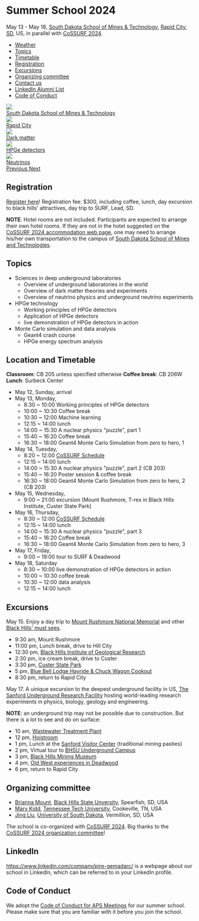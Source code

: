 # Summer School 2024

<div class="row">

<div class="col-md-6">
May 13 - May 18, <a href="https://www.sdsmt.edu">South Dakota School of Mines & Technology</a>,
<a href="https://www.visitrapidcity.com/">Rapid City</a>,
<a href="https://www.sd.gov">SD</a>, US,
in parallel with <a href="https://indico.sanfordlab.org/event/68/">CoSSURF 2024</a>.
<ul>
<li><a href="https://www.accuweather.com/en/us/rapid-city/57701/weather-forecast/330685">Weather</a></li>
<li><a href="#topics">Topics</a></li>
<li><a href="#timetable">Timetable</a></li>
<li><a href="#registration">Registration</a></li>
<li><a href="#excursions">Excursions</a></li>
<li><a href="#organizing-committee">Organizing committee</a></li>
<li><a href="mailto:jing.liu@usd.edu">Contact us</a></li>
<li><a href="#linkedin">LinkedIn Alumni List</a></li>
<li><a href="#code-of-conduct">Code of Conduct</a></li>
</ul>
</div>

<div id="science-carousel" class="carousel slide col-md-6" data-ride="carousel">

<div class="carousel-inner" role="listbox">
<div class="item active">
<img src="https://www.sdsmt.edu/uploadedImages/Content/Home/_Sections/Top-STEM-University-in-the-Nation-Return-on-Investment.jpg">
<div class="carousel-caption">
<a class="btn btn-lg btn-primary" href="#underground-laboratories" role="button">South Dakota School of Mines & Technology</a>
</div>
</div>

<div class="item">
<img src="https://media-cdn.tripadvisor.com/media/attractions-splice-spp-720x480/0d/0c/23/11.jpg">
<div class="carousel-caption">
<a class="btn btn-lg btn-primary" href="#lodging" role="button">Rapid City</a>
</div>
</div>

<div class="item">
<img src="https://upload.wikimedia.org/wikipedia/commons/thumb/3/31/COSMOS_3D_dark_matter_map.png/1024px-COSMOS_3D_dark_matter_map.png">
<div class="carousel-caption">
<a class="btn btn-lg btn-primary" href="#dark-matter" role="button">Dark matter</a>
</div>
</div>

<div class="item">
<img src="https://media.springernature.com/lw685/springer-static/image/art%3A10.1140%2Fepjc%2Fs10052-020-8235-9/MediaObjects/10052_2020_8235_Fig7_HTML.jpg">
<div class="carousel-caption">
<a class="btn btn-lg btn-primary" href="#germanium-detector-technologies" role="button">HPGe detectors</a>
</div>
</div>

<div class="item">
<img src="https://www.symmetrymagazine.org/sites/default/files/styles/2015_hero/public/images/standard/FINAL_neutrinos_header_sized.jpg?itok=ZDqZNm5W">
<div class="carousel-caption">
<a class="btn btn-lg btn-primary" href="#neutrino-physics" role="button">Neutrinos</a>
</div>
</div>
</div><!--carousel-inner-->

<a class="left carousel-control" href="#science-carousel" role="button" data-slide="prev">
<span class="glyphicon glyphicon-chevron-left" aria-hidden="true"></span>
<span class="sr-only">Previous</span>
</a>

<a class="right carousel-control" href="#science-carousel" role="button" data-slide="next">
<span class="glyphicon glyphicon-chevron-right" aria-hidden="true"></span>
<span class="sr-only">Next</span>
</a>

</div><!-- carousel slide -->

</div><!-- row -->

## Registration
[Register here](https://usd-sdbor.nbsstore.net/pire-gemadarc-summer-school-registration-2)! Registration fee: $300, including coffee, lunch, day excursion to black hills' attractives, day trip to SURF, Lead, SD.

**NOTE**: Hotel rooms are not included. Participants are expected to arrange their own hotel rooms. If they are not in the hotel suggested on the [CoSSURF 2024 accommodation web page](https://indico.sanfordlab.org/event/68/page/66-accommodation), one may need to arrange his/her own transportation to the campus of [South Dakota School of Mines and Technologies](https://www.sdsmt.edu/).

## Topics
- Sciences in deep underground laboratories
  - Overview of underground laboratories in the world
  - Overview of dark matter theories and experiments
  - Overview of neutrino physics and underground neutrino experiments
- HPGe technology
  - Working principles of HPGe detectors
  - Application of HPGe detectors
  - live demonstration of HPGe detectors in action
- Monte Carlo simulation and data analysis
  - Geant4 crash course
  - HPGe energy spectrum analysis

## Location and Timetable

**Classroom**: CB 205 unless specified otherwise
**Coffee break**: CB 206W
**Lunch**: Surbeck Center

- May 12, Sunday, arrival
- May 13, Monday,
  - 8:30 ~ 10:00 Working principles of HPGe detectors
  - 10:00 ~ 10:30 Coffee break
  - 10:30 ~ 12:00 Machine learning
  - 12:15 ~ 14:00 lunch
  - 14:00 ~ 15:30 A nuclear physics "puzzle", part 1
  - 15:40 ~ 16:20 Coffee break
  - 16:30 ~ 18:00 Geant4 Monte Carlo Simulation from zero to hero, 1
- May 14, Tuesday, 
  - 8:20 ~ 12:00 [CoSSURF Schedule](https://indico.sanfordlab.org/event/68/timetable/#20240514.detailed)
  - 12:15 ~ 14:00 lunch
  - 14:00 ~ 15:30 A nuclear physics "puzzle", part 2 (CB 203)
  - 15:40 ~ 16:20 Poster session & coffee break
  - 16:30 ~ 18:00 Geant4 Monte Carlo Simulation from zero to hero, 2 (CB 203)
- May 15, Wednesday,
  - 9:00 ~ 21:00 excursion (Mount Rushmore, T-rex in Black Hills Institute, Custer State Park)
- May 16, Thursday, 
  - 8:30 ~ 12:00 [CoSSURF Schedule](https://indico.sanfordlab.org/event/68/timetable/#20240516.detailed)
  - 12:15 ~ 14:00 lunch
  - 14:00 ~ 15:30 A nuclear physics "puzzle", part 3
  - 15:40 ~ 16:20 Coffee break
  - 16:30 ~ 18:00 Geant4 Monte Carlo Simulation from zero to hero, 3
- May 17, Friday,
  - 9:00 ~ 19:00 tour to SURF & Deadwood
- May 18, Saturday
  - 8:30 ~ 10:00 live demonstration of HPGe detectors in action
  - 10:00 ~ 10:30 coffee break
  - 10:30 ~ 12:00 data analysis
  - 12:15 ~ 14:00 lunch
 
## Excursions
May 15. Enjoy a day trip to [Mount Rushmore National Memorial](https://www.nps.gov/moru/index.htm) and other [Black Hills' must sees](https://www.blackhillsbadlands.com/).

- 9:30 am, Mount Rushmore
- 11:00 pm, Lunch break, drive to Hill City
- 12:30 pm, [Black Hills Institute of Geological Research](https://bhigr.com/)
- 2:30 pm, ice cream break, drive to Custer
- 3:30 pm, [Custer State Park](https://gfp.sd.gov/parks/detail/custer-state-park)
- 5 pm, [Blue Bell Lodge Hayride & Chuck Wagon Cookout](https://www.custerresorts.com/activities/activities-experiences/hayride-chuck-wagon-cookout)
- 8:30 pm, return to Rapid City

May 17. A uinique excursion to the deepest underground facility in US, [The Sanford Underground Research Facility](https://sanfordlab.org/) hosting world-leading research experiments in physics, biology, geology and engineering.

**NOTE**: an underground trip may not be possible due to construction. But there is a lot to see and do on surface:

- 10 am, [Wastewater Treatment Plant](https://sanfordlab.org/feature/wastewater-treatment-plant)
- 12 pm, [Hoistroom](https://sanfordlab.org/article/surf-invests-next-generation-south-dakota-k-12-educators)
- 1 pm, Lunch at the [Sanford Visitor Center](https://sanfordlab.org/slhvc) (traditional mining pasties)
- 2 pm, Virtual tour to [BHSU Underground Campus](https://www.bhsu.edu/research/underground-campus/)
- 3 pm, [Black Hills Mining Museum](https://blackhillsminingmuseum.com/)
- 4 pm, [Old West experiences in Deadwood](https://www.blackhillsvacations.com/things-to-do/Deadwood-Attractions/suppliers/11708529-Deadwood-Main-Street-Shootouts/)
- 6 pm, return to Rapid City

## Organizing committee

- [Brianna Mount](https://www.bhsu.edu/directory/Faculty-and-Staff/Mount_Brianna), [Black Hills State Unversity](https://www.bhsu.edu), Spearfish, SD, USA
- [Mary Kidd][Mary], [Tennessee Tech University][TT], Cookeville, TN, USA
- [Jing Liu][Jing], [University of South Dakota][USD], Vermillion, SD, USA

The school is co-organized with [CoSSURF 2024](https://indico.sanfordlab.org/event/68). Big thanks to the [CoSSURF 2024 organization committee](https://indico.sanfordlab.org/event/68/page/58-committee)!

## LinkedIn

<https://www.linkedin.com/company/pire-gemadarc/> is a webpage about our school in LinkedIn, which can be referred to in your LinkedIn profile.

## Code of Conduct

We adopt the [Code of Conduct for APS Meetings](https://www.aps.org/meetings/policies/code-conduct.cfm) for our summer school. Please make sure that you are familiar with it before you join the school.

[Tsinghua]: http://www.tsinghua.edu.cn/publish/newthuen/
[USD]: http://www.usd.edu
[MPI]: https://www.mpp.mpg.de/en/
[Iris]:https://www.mpp.mpg.de/en/research/new-technologies/gedet-development-of-germanium-detectors/
[Deng]: http://www.engineeringphysics.tsinghua.edu.cn/publish/epen/1733/2010/20101211163730097209304/20101211163730097209304_.html
[Jing]: http://www.usd.edu/faculty-and-staff/Jing-Liu
[Dongming]: http://www.usd.edu/faculty-and-staff/Dongming-Mei
[Wenqin]: http://www.usd.edu/faculty-and-staff/Wenqin-Xu
[Joel]: http://www.usd.edu/faculty-and-staff/Joel-Sander
[Guojian]: http://www.usd.edu/faculty-and-staff/Guojian-Wang
[Bela]: https://www.mpp.mpg.de/en/research/astroparticle-physics-and-cosmology/gerda-detector-neutrino-physics/
[John]: https://users.physics.unc.edu/~jfw/
[UNC]: http://www.unc.edu/
[Rusty]: https://engineering.tamu.edu/electrical/people/rharris
[TAMU]: http://www.tamu.edu/
[TT]: https://www.tntech.edu/index.php
[Mary]: https://www.tntech.edu/directory/cas/physics/mary-kidd.php
[CJPL]: https://en.wikipedia.org/wiki/China_Jinping_Underground_Laboratory
